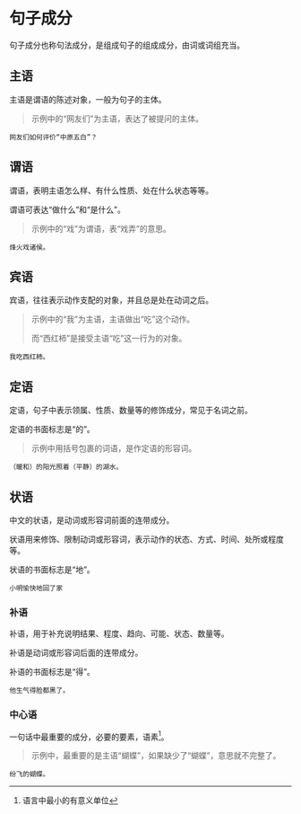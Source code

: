 
# 句子成分

句子成分也称句法成分，是组成句子的组成成分，由词或词组充当。

## 主语

主语是谓语的陈述对象，一般为句子的主体。

> 示例中的“网友们”为主语，表达了被提问的主体。

```chinese
网友们如何评价“中原五白”？
```

## 谓语

谓语，表明主语怎么样、有什么性质、处在什么状态等等。

谓语可表达“做什么”和“是什么”。

> 示例中的“戏”为谓语，表“戏弄”的意思。

```chinese
烽火戏诸侯。
```

## 宾语

宾语，往往表示动作支配的对象，并且总是处在动词之后。

> 示例中的“我”为主语，主语做出“吃”这个动作。
> 
> 而“西红柿”是接受主语“吃”这一行为的对象。

```
我吃西红柿。
```

## 定语

定语，句子中表示领属、性质、数量等的修饰成分，常见于名词之前。

定语的书面标志是“的”。

> 示例中用括号包裹的词语，是作定语的形容词。

```chinese
（暖和）的阳光照着（平静）的湖水。
```

## 状语

中文的状语，是动词或形容词前面的连带成分。

状语用来修饰、限制动词或形容词，表示动作的状态、方式、时间、处所或程度等。

状语的书面标志是“地”。

```chinese
小明愉快地回了家
```

### 补语

补语，用于补充说明结果、程度、趋向、可能、状态、数量等。

补语是动词或形容词后面的连带成分。

补语的书面标志是“得”。

```chinese
他生气得脸都黑了。
```

### 中心语

一句话中最重要的成分，必要的要素，语素[^1]。

> 示例中，最重要的是主语“蝴蝶”，如果缺少了“蝴蝶”，意思就不完整了。

```chinese
纷飞的蝴蝶。
```


[^1]: 语言中最小的有意义单位


